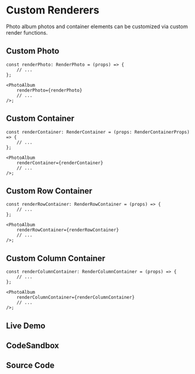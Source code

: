# Custom Renderers

Photo album photos and container elements can be customized via custom render functions.

## Custom Photo

```tsx
const renderPhoto: RenderPhoto = (props) => {
    // ...
};

<PhotoAlbum
    renderPhoto={renderPhoto}
    // ...
/>;
```

## Custom Container

```tsx
const renderContainer: RenderContainer = (props: RenderContainerProps) => {
    // ...
};

<PhotoAlbum
    renderContainer={renderContainer}
    // ...
/>;
```

## Custom Row Container

```tsx
const renderRowContainer: RenderRowContainer = (props) => {
    // ...
};

<PhotoAlbum
    renderRowContainer={renderRowContainer}
    // ...
/>;
```

## Custom Column Container

```tsx
const renderColumnContainer: RenderColumnContainer = (props) => {
    // ...
};

<PhotoAlbum
    renderColumnContainer={renderColumnContainer}
    // ...
/>;
```

## Live Demo

<CustomRenderers />

## CodeSandbox

<CodeSandboxLink suffix="custom-renderers" file="src/App.tsx" />

## Source Code

<GitHubLink suffix="custom-renderers" />
